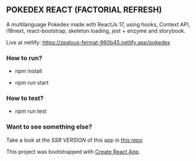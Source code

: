 
## POKEDEX REACT (FACTORIAL REFRESH)

A multilanguage Pokedex made with ReactJs 17, using hooks, Context API, i18next, react-bootstrap, skeleton loading, jest + enzyme and storybook.

Live at netlify: https://zealous-fermat-960b45.netlify.app/pokedex

### How to run?

- npm install

- npm run start

### How to test?

- npm run test

### Want to see something else?

Take a look at the *SSR VERSION* of this app in [this repo](https://github.com/juanchomdiaz/ssr-react-pokedex)


This project was bootstrapped with [Create React App](https://github.com/facebook/create-react-app).
